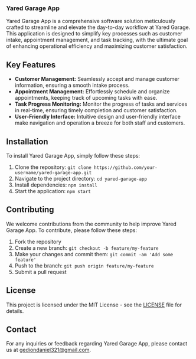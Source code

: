 ### Yared Garage App

Yared Garage App is a comprehensive software solution meticulously crafted to streamline and elevate the day-to-day workflow at Yared Garage. This application is designed to simplify key processes such as customer intake, appointment management, and task tracking, with the ultimate goal of enhancing operational efficiency and maximizing customer satisfaction.

## Key Features

- **Customer Management:** Seamlessly accept and manage customer information, ensuring a smooth intake process.
- **Appointment Management:** Effortlessly schedule and organize appointments, keeping track of upcoming tasks with ease.
- **Task Progress Monitoring:** Monitor the progress of tasks and services in real-time, ensuring timely completion and customer satisfaction.
- **User-Friendly Interface:** Intuitive design and user-friendly interface make navigation and operation a breeze for both staff and customers.

## Installation

To install Yared Garage App, simply follow these steps:

1. Clone the repository: `git clone https://github.com/your-username/yared-garage-app.git`
2. Navigate to the project directory: `cd yared-garage-app`
3. Install dependencies: `npm install`
4. Start the application: `npm start`

## Contributing

We welcome contributions from the community to help improve Yared Garage App. To contribute, please follow these steps:

1. Fork the repository
2. Create a new branch: `git checkout -b feature/my-feature`
3. Make your changes and commit them: `git commit -am 'Add some feature'`
4. Push to the branch: `git push origin feature/my-feature`
5. Submit a pull request

## License

This project is licensed under the MIT License - see the [LICENSE](LICENSE) file for details.

## Contact

For any inquiries or feedback regarding Yared Garage App, please contact us at [gediondaniel321@gmail.com](mailto:gediondaniel321@gmail.com).
